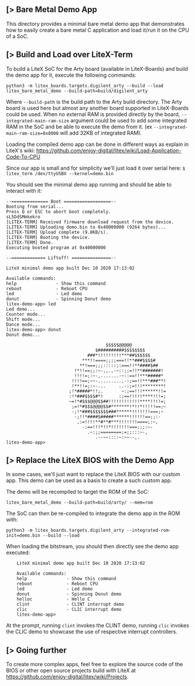 [> Bare Metal Demo App
----------------------

This directory provides a minimal bare metal demo app that demonstrates how to easily create a bare metal C application and load it/run it on the CPU of a SoC.

[> Build and Load over LiteX-Term
---------------------------------

To build a LiteX SoC for the Arty board (available in LiteX-Boards) and build the demo app for it, execute the following commands:
```
python3 -m litex_boards.targets.digilent_arty --build --load
litex_bare_metal_demo --build-path=build/digilent_arty
```
Where `--build-path` is the build path to the Arty build directory. The Arty board is used here but almost any another board supported in LiteX-Boards could be used. When no external RAM is provided directly by the board, `--integrated-main-ram-size` argument could be used to add some integrated RAM in the SoC and be able to execute the demo from it. (ex `--integrated-main-ram-size=0x8000` will add 32KB of integrated RAM).

Loading the compiled demo app can be done in different ways as explain in LiteX's wiki:
https://github.com/enjoy-digital/litex/wiki/Load-Application-Code-To-CPU

Since our app is small and for simplicity we'll just load it over serial here:
 `$ litex_term /dev/ttyUSBX --kernel=demo.bin`

You should see the minimal demo app running and should be able to interact with it:

    --============== Boot ==================--
    Booting from serial...
    Press Q or ESC to abort boot completely.
    sL5DdSMmkekro
    [LITEX-TERM] Received firmware download request from the device.
    [LITEX-TERM] Uploading demo.bin to 0x40000000 (9264 bytes)...
    [LITEX-TERM] Upload complete (9.8KB/s).
    [LITEX-TERM] Booting the device.
    [LITEX-TERM] Done.
    Executing booted program at 0x40000000

    --============= Liftoff! ===============--

    LiteX minimal demo app built Dec 10 2020 17:13:02

    Available commands:
    help               - Show this command
    reboot             - Reboot CPU
    led                - Led demo
    donut              - Spinning Donut demo
    litex-demo-app> led
    Led demo...
    Counter mode...
    Shift mode...
    Dance mode...
    litex-demo-app> donut
    Donut demo...

                                          $$$$$@@@@@
                                      $##########$$$$$$$$
                                   ###*!!!!!!!!!***##$$$$$$
                                 ***!!====;;;;===!!**###$$$$#
                                **!===;;;:::::;:===!!**####$##
                              !*!!==;;:~-,,.,-~::;;=!!**#######!
                              !!!!=;:~-,.......-~::==!!***#####*
                             !!!!==;~~-.........,-:;==!!***###**!
                             !**!!=;:~-...     ..-:;=!!!********!
                            ;!*#####*!!;.       ~:;==!!!******!!=
                            :!*###$$$$#*!      :;==!!!!!****!!!=;
                            ~=!*#$$$@@@$$##!!!!!!!!!!!!****!!!!=;
                             ;=!*#$$$@@@@$$#*******!*!!*!!!!!==;~
                             -;!*###$$$$$$$###******!!!!!!!===;~
                              -;!!*####$#####******!!!!!!==;;:-
                               ,:=!!!!**#**#***!!!!!!!====;:~,
                                 -:==!!!*!!*!!!!!!!===;;;:~-
                                   .~:;;========;=;;:::~-,
                                      .--~~::::~:~~--,.
    litex-demo-app>




[> Replace the LiteX BIOS with the Demo App
-------------------------------------------
In some cases, we'll just want to replace the LiteX BIOS with our custom app. This demo can be used as a basis to create a such custom app.

The demo will be recompiled to target the ROM of the SoC:
```
litex_bare_metal_demo --build-path=build/arty/ --mem=rom
```

The SoC can then be re-compiled to integrate the demo app in the ROM with:
```
python3 -m litex_boards.targets.digilent_arty --integrated-rom-init=demo.bin --build --load
```

When loading the bitstream, you should then directly see the demo app executed:
```
    LiteX minimal demo app built Dec 10 2020 17:13:02

    Available commands:
    help               - Show this command
    reboot             - Reboot CPU
    led                - Led demo
    donut              - Spinning Donut demo
    helloc             - Hello C
    clint              - CLINT interrupt demo
    clic               - CLIC interrupt demo
    litex-demo-app>
```
At the prompt, running `clint` invokes the CLINT demo, running `clic` invokes the CLIC demo to showcase the use of respective interrupt controllers.  

[> Going further
----------------
To create more complex apps, feel free to explore the source code of the BIOS or other open source projects build with LiteX at https://github.com/enjoy-digital/litex/wiki/Projects.
